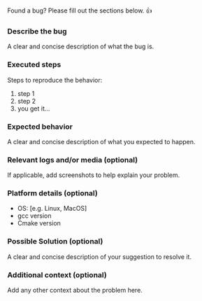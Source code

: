 ﻿---
name: "\U0001F41E Bug Report"
about: Create a report to help us improve
title: ''
labels: ''
assignees: ''

---

Found a bug? Please fill out the sections below. 👍



### Describe the bug

A clear and concise description of what the bug is.

### Executed steps

Steps to reproduce the behavior:

1. step 1
2. step 2
3. you get it...


### Expected behavior

A clear and concise description of what you expected to happen.


### Relevant logs and/or media (optional)

If applicable, add screenshots to help explain your problem.


### Platform details (optional)

 - OS: [e.g. Linux, MacOS]
 - gcc version
 - Cmake version

### Possible Solution (optional)

A clear and concise description of your suggestion to resolve it.

### Additional context (optional)

Add any other context about the problem here.